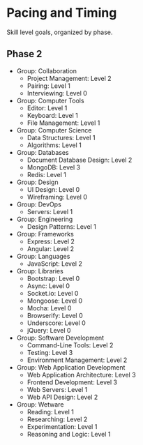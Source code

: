 # Pacing and Timing

Skill level goals, organized by phase.

## Phase 2

- Group: Collaboration
	- Project Management: Level 2
	- Pairing: Level 1
	- Interviewing: Level 0
- Group: Computer Tools
	- Editor: Level 1
	- Keyboard: Level 1
	- File Management: Level 1
- Group: Computer Science
	- Data Structures: Level 1
	- Algorithms: Level 1
- Group: Databases
	- Document Database Design: Level 2
	- MongoDB: Level 3
	- Redis: Level 1
- Group: Design
	- UI Design: Level 0
	- Wireframing: Level 0
- Group: DevOps
	- Servers: Level 1
- Group: Engineering
	- Design Patterns: Level 1
- Group: Frameworks
	- Express: Level 2
	- Angular: Level 2
- Group: Languages
	- JavaScript: Level 2
- Group: Libraries
	- Bootstrap: Level 0
	- Async: Level 0
	- Socket.io: Level 0
	- Mongoose: Level 0
	- Mocha: Level 0
	- Browserify: Level 0
	- Underscore: Level 0
	- jQuery: Level 0
- Group: Software Development
	- Command-Line Tools: Level 2
	- Testing: Level 3
	- Environment Management: Level 2
- Group: Web Application Development
	- Web Application Architecture: Level 3
	- Frontend Development: Level 3
	- Web Servers: Level 1
	- Web API Design: Level 2
- Group: Wetware
	- Reading: Level 1
	- Researching: Level 2
	- Experimentation: Level 1
	- Reasoning and Logic: Level 1
